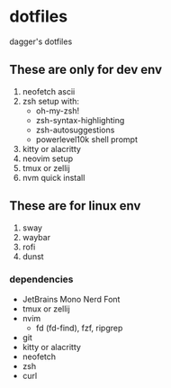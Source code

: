 # dotfiles

dagger's dotfiles

These are only for dev env
---
1. neofetch ascii
2. zsh setup with:
    - oh-my-zsh!
    - zsh-syntax-highlighting
    - zsh-autosuggestions
    - powerlevel10k shell prompt
3. kitty or alacritty
4. neovim setup
5. tmux or zellij
6. nvm quick install

These are for linux env
---
1. sway
2. waybar
3. rofi
4. dunst

### dependencies

- JetBrains Mono Nerd Font
- tmux or zellij
- nvim
    - fd (fd-find), fzf, ripgrep
- git
- kitty or alacritty
- neofetch
- zsh
- curl
